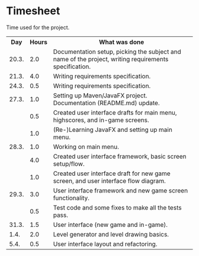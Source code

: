 # Timesheet

Time used for the project.

<table>
  <tr><th>Day</th><th>Hours</th><th>What was done</th></tr>
  <tr><td>20.3.</td><td>2.0</td><td>Documentation setup, picking the subject and name of the project, writing requirements specification.</td></tr>
  <tr><td>21.3.</td><td>4.0</td><td>Writing requirements specification.</td></tr>
  <tr><td>24.3.</td><td>0.5</td><td>Writing requirements specification.</td></tr>
  <tr><td>27.3.</td><td>1.0</td><td>Setting up Maven/JavaFX project. Documentation (README.md) update.</td></tr>
  <tr><td>     </td><td>0.5</td><td>Created user interface drafts for main menu, highscores, and in-game screens.</td></tr>
  <tr><td>     </td><td>1.0</td><td>(Re-)Learning JavaFX and setting up main menu.</td></tr>
  <tr><td>28.3.</td><td>1.0</td><td>Working on main menu.</td></tr>
  <tr><td>     </td><td>4.0</td><td>Created user interface framework, basic screen setup/flow.</td></tr>
  <tr><td>     </td><td>1.0</td><td>Created user interface draft for new game screen, and user interface flow diagram.</td></tr>
  <tr><td>29.3.</td><td>3.0</td><td>User interface framework and new game screen functionality.</td></tr>
  <tr><td>     </td><td>0.5</td><td>Test code and some fixes to make all the tests pass.</td></tr>
  <tr><td>31.3.</td><td>1.5</td><td>User interface (new game and in-game).</td></tr>
  <tr><td>1.4. </td><td>2.0</td><td>Level generator and level drawing basics.</td></tr>
  <tr><td>5.4. </td><td>0.5</td><td>User interface layout and refactoring.</td></tr>
</table>
